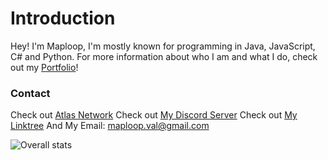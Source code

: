 # Introduction
Hey! I'm Maploop, I'm mostly known for programming in Java, JavaScript, C# and Python.
For more information about who I am and what I do, check out my [Portfolio](https://maploop.github.io/)!

### Contact
Check out [Atlas Network](https://discord.gg/atlasmc)
Check out [My Discord Server](https://discord.gg/xSPuekddJ6)
Check out [My Linktree](https://linktr.ee/maploop)
And My Email: maploop.val@gmail.com

![Overall stats](https://github-readme-stats.vercel.app/api?username=maploop&theme=cobalt&show_icons=true&count_private=true)
